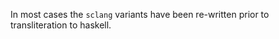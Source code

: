 In most cases the `sclang` variants have been re-written prior to
transliteration to haskell.

<!--
The graphs can be compiled into a library by typing `make mk-lib` and
built by typing `cd lib ; cabal install`.

There is a `Makefile` at `gr`, type `make dep; make all`.

Does not require, but can utilise:

- cabal install hscolour
- cabal install she
-->
